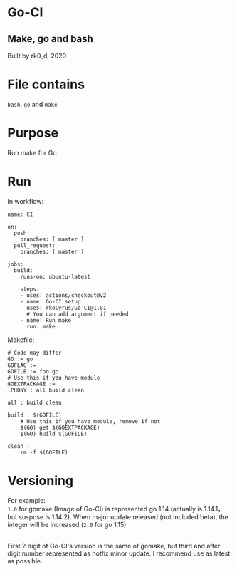 # Go-CI
## Make, go and bash
Built by rk0_d, 2020

# File contains
`bash`, `go` and `make`

# Purpose
Run make for Go

# Run
In workflow:

```
name: CI

on:
  push:
    branches: [ master ]
  pull_request:
    branches: [ master ]

jobs:
  build:
    runs-on: ubuntu-latest

    steps:
    - uses: actions/checkout@v2
    - name: Go-CI setup
      uses: rkoCyrus/Go-CI@1.01
      # You can add argument if needed
    - name: Run make
      run: make
```

Makefile:

```
# Code may differ
GO := go
GOFLAG := 
GOFILE := foo.go
# Use this if you have module
GOEXTPACKAGE := 
.PHONY : all build clean

all : build clean

build : $(GOFILE)
	# Use this if you have module, remove if not
	$(GO) get $(GOEXTPACKAGE)
	$(GO) build $(GOFILE)

clean :
	rm -f $(GOFILE)
```

# Versioning
For example: <br>
`1.0` for gomake (Image of Go-CI) is represented go 1.14 (actually is 1.14.1， but suspose is 1.14.2).
When major update released (not included beta), the integer will be increased (`2.0` for go 1.15)<br><br>

First 2 digit of Go-CI's version is the same of gomake, but third and after digit number represented as hotfix minor update. I recommend use as latest as possible.
